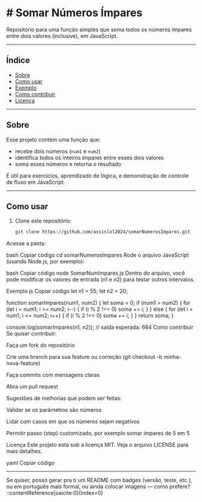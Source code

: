 # # Somar Números Ímpares

Repositório para uma função simples que soma todos os números ímpares entre dois valores (inclusive), em JavaScript.

---

## Índice

- [Sobre](#sobre)  
- [Como usar](#como-usar)  
- [Exemplo](#exemplo)  
- [Como contribuir](#como-contribuir)  
- [Licença](#licença)  

---

## Sobre

Esse projeto contém uma função que:

- recebe dois números (`num1` e `num2`)  
- identifica todos os inteiros ímpares entre esses dois valores  
- soma esses números e retorna o resultado  

É útil para exercícios, aprendizado de lógica, e demonstração de controle de fluxo em JavaScript.

---

## Como usar

1. Clone este repositório:
   ```bash
   git clone https://github.com/assislol2024/somarNumerosImpares.git
Acesse a pasta:

bash
Copiar código
cd somarNumerosImpares
Rode o arquivo JavaScript (usando Node.js, por exemplo):

bash
Copiar código
node SomarNumImpares.js
Dentro do arquivo, você pode modificar os valores de entrada (n1 e n2) para testar outros intervalos.

Exemplo
js
Copiar código
let n1 = 55;
let n2 = 20;

function somarImpares(num1, num2) {
    let soma = 0;
    if (num1 > num2) {
        for (let i = num1; i >= num2; i--) {
            if (i % 2 !== 0) soma += i;
        }
    } else {
        for (let i = num1; i <= num2; i++) {
            if (i % 2 !== 0) soma += i;
        }
    }
    return soma;
}

console.log(somarImpares(n1, n2));  // saída esperada: 684
Como contribuir
Se quiser contribuir:

Faça um fork do repositório

Crie uma branch para sua feature ou correção (git checkout -b minha-nova-feature)

Faça commits com mensagens claras

Abra um pull request

Sugestões de melhorias que podem ser feitas:

Validar se os parâmetros são números

Lidar com casos em que os números sejam negativos

Permitir passo (step) customizado, por exemplo somar ímpares de 5 em 5

Licença
Este projeto está sob a licença MIT. Veja o arquivo LICENSE para mais detalhes.

yaml
Copiar código

---

Se quiser, posso gerar pra ti um README com badges (versão, teste, etc.), ou em português mais formal, ou ainda colocar imagens — como prefere?
::contentReference[oaicite:0]{index=0}
